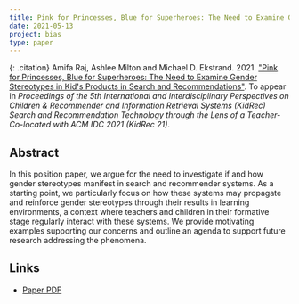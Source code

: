 ```yaml
---
title: Pink for Princesses, Blue for Superheroes: The Need to Examine Gender Stereotypes in Kid's Products in Search and Recommendations
date: 2021-05-13
project: bias
type: paper
---
```


{: .citation}
Amifa Raj, Ashlee Milton and Michael D. Ekstrand. 2021. ["Pink for Princesses, Blue for Superheroes: The Need to Examine Gender Stereotypes in Kid's Products in Search and Recommendations"](#). To appear in <cite>Proceedings of the 5th International and Interdisciplinary Perspectives on Children & Recommender and Information Retrieval Systems (KidRec) Search and Recommendation Technology through the Lens of a Teacher- Co-located with ACM IDC 2021 (KidRec 21)</cite>.

## Abstract

In this position paper, we argue for the need to investigate if and how gender stereotypes manifest in search and recommender systems.
As a starting point, we particularly focus on how these systems may propagate and reinforce gender stereotypes through their results
in learning environments, a context where teachers and children in their formative stage regularly interact with these systems. We
provide motivating examples supporting our concerns and outline an agenda to support future research addressing the phenomena.

## Links

* [Paper PDF](https://arxiv.org/abs/2105.09296)
